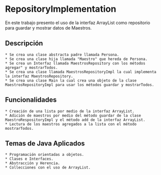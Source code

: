 # RepositoryImplementation
En este trabajo presento el uso de la interfaz ArrayList como repositorio para guardar y mostrar datos de Maestros.

## Descripción
    * Se crea una clase abstracta padre llamada Persona.
    * Se crea una clase hija llamada "Maestro" que hereda de Persona.
    * Se crea un Interfaz llamada MaestrosRepository con los métodos agregar" y mostrarTodos.
    * Se crea una clase llamada MaestrosRepositoryImpl la cual implementa la interfaz MaestrosRepository.
    * Se crea una clase Main la cual crea una objeto de la clase MaestrosRepositoryImpl para usar los métodos guardar y mostrarTodos.

## Funcionalidades
    * Creación de una lista por medio de la interfaz ArrayList.
    * Adición de maestros por medio del método guardar de la clase MaestroRespositoryImpl y el método add de la interfaz ArrayList.
    * Lectura de los maestros agregados a la lista con el método mostrarTodos.

## Temas de Java Aplicados
    * Programación orientadas a objetos.
    * Clases e Interfaces.
    * Abstracción y Herencia.
    * Collecciones con el uso de ArrayList.